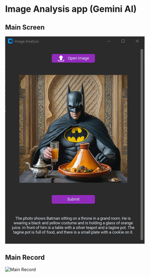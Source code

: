 # Image Analysis app (Gemini AI)

## Main Screen
![Main Screen](./preview/screen.png)

## Main Record
![Main Record](./preview/preview.gif)
